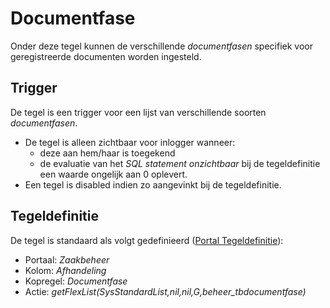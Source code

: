# Documentfase

Onder deze tegel kunnen de verschillende *documentfasen* specifiek voor geregistreerde documenten worden ingesteld.

## Trigger

De tegel is een trigger voor een lijst van verschillende soorten *documentfasen*.

* De tegel is alleen zichtbaar voor inlogger wanneer:
  * deze aan hem/haar is toegekend
  * de evaluatie van het *SQL statement onzichtbaar* bij de tegeldefinitie een waarde ongelijk aan 0 oplevert.
* Een tegel is disabled indien zo aangevinkt bij de tegeldefinitie.

## Tegeldefinitie

De tegel is standaard als volgt gedefinieerd ([Portal Tegeldefinitie](/instellen_inrichten/portaldefinitie/portal_tegel.md)):

* Portaal: *Zaakbeheer*
* Kolom: *Afhandeling*
* Kopregel: *Documentfase*
* Actie: *getFlexList(SysStandardList,nil,nil,G,beheer_tbdocumentfase)*
